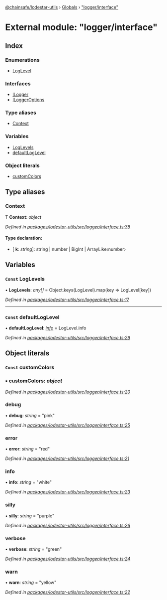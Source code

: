 [@chainsafe/lodestar-utils](../README.md) › [Globals](../globals.md) › ["logger/interface"](_logger_interface_.md)

# External module: "logger/interface"

## Index

### Enumerations

* [LogLevel](../enums/_logger_interface_.loglevel.md)

### Interfaces

* [ILogger](../interfaces/_logger_interface_.ilogger.md)
* [ILoggerOptions](../interfaces/_logger_interface_.iloggeroptions.md)

### Type aliases

* [Context](_logger_interface_.md#context)

### Variables

* [LogLevels](_logger_interface_.md#const-loglevels)
* [defaultLogLevel](_logger_interface_.md#const-defaultloglevel)

### Object literals

* [customColors](_logger_interface_.md#const-customcolors)

## Type aliases

###  Context

Ƭ **Context**: *object*

*Defined in [packages/lodestar-utils/src/logger/interface.ts:36](https://github.com/ChainSafe/lodestar/blob/08fb27fc7/packages/lodestar-utils/src/logger/interface.ts#L36)*

#### Type declaration:

* \[ **k**: *string*\]: string | number | BigInt | ArrayLike‹number›

## Variables

### `Const` LogLevels

• **LogLevels**: *any[]* = Object.keys(LogLevel).map(key => LogLevel[key])

*Defined in [packages/lodestar-utils/src/logger/interface.ts:17](https://github.com/ChainSafe/lodestar/blob/08fb27fc7/packages/lodestar-utils/src/logger/interface.ts#L17)*

___

### `Const` defaultLogLevel

• **defaultLogLevel**: *[info](../enums/_logger_interface_.loglevel.md#info)* = LogLevel.info

*Defined in [packages/lodestar-utils/src/logger/interface.ts:29](https://github.com/ChainSafe/lodestar/blob/08fb27fc7/packages/lodestar-utils/src/logger/interface.ts#L29)*

## Object literals

### `Const` customColors

### ▪ **customColors**: *object*

*Defined in [packages/lodestar-utils/src/logger/interface.ts:20](https://github.com/ChainSafe/lodestar/blob/08fb27fc7/packages/lodestar-utils/src/logger/interface.ts#L20)*

###  debug

• **debug**: *string* = "pink"

*Defined in [packages/lodestar-utils/src/logger/interface.ts:25](https://github.com/ChainSafe/lodestar/blob/08fb27fc7/packages/lodestar-utils/src/logger/interface.ts#L25)*

###  error

• **error**: *string* = "red"

*Defined in [packages/lodestar-utils/src/logger/interface.ts:21](https://github.com/ChainSafe/lodestar/blob/08fb27fc7/packages/lodestar-utils/src/logger/interface.ts#L21)*

###  info

• **info**: *string* = "white"

*Defined in [packages/lodestar-utils/src/logger/interface.ts:23](https://github.com/ChainSafe/lodestar/blob/08fb27fc7/packages/lodestar-utils/src/logger/interface.ts#L23)*

###  silly

• **silly**: *string* = "purple"

*Defined in [packages/lodestar-utils/src/logger/interface.ts:26](https://github.com/ChainSafe/lodestar/blob/08fb27fc7/packages/lodestar-utils/src/logger/interface.ts#L26)*

###  verbose

• **verbose**: *string* = "green"

*Defined in [packages/lodestar-utils/src/logger/interface.ts:24](https://github.com/ChainSafe/lodestar/blob/08fb27fc7/packages/lodestar-utils/src/logger/interface.ts#L24)*

###  warn

• **warn**: *string* = "yellow"

*Defined in [packages/lodestar-utils/src/logger/interface.ts:22](https://github.com/ChainSafe/lodestar/blob/08fb27fc7/packages/lodestar-utils/src/logger/interface.ts#L22)*
